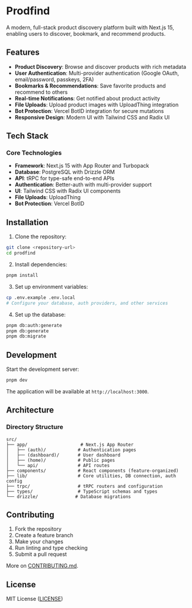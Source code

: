 # Prodfind

A modern, full-stack product discovery platform built with Next.js 15, enabling users to discover, bookmark, and recommend products.

## Features

- **Product Discovery**: Browse and discover products with rich metadata
- **User Authentication**: Multi-provider authentication (Google OAuth, email/password, passkeys, 2FA)
- **Bookmarks & Recommendations**: Save favorite products and recommend to others
- **Real-time Notifications**: Get notified about product activity
- **File Uploads**: Upload product images with UploadThing integration
- **Bot Protection**: Vercel BotID integration for secure mutations
- **Responsive Design**: Modern UI with Tailwind CSS and Radix UI

## Tech Stack

### Core Technologies
- **Framework**: Next.js 15 with App Router and Turbopack
- **Database**: PostgreSQL with Drizzle ORM
- **API**: tRPC for type-safe end-to-end APIs
- **Authentication**: Better-auth with multi-provider support
- **UI**: Tailwind CSS with Radix UI components
- **File Uploads**: UploadThing
- **Bot Protection**: Vercel BotID

## Installation

1. Clone the repository:
```bash
git clone <repository-url>
cd prodfind
```

2. Install dependencies:
```bash
pnpm install
```

3. Set up environment variables:
```bash
cp .env.example .env.local
# Configure your database, auth providers, and other services
```

4. Set up the database:
```bash
pnpm db:auth:generate
pnpm db:generate
pnpm db:migrate
```

## Development

Start the development server:
```bash
pnpm dev
```

The application will be available at `http://localhost:3000`.

## Architecture

### Directory Structure
```
src/
├── app/                    # Next.js App Router
│   ├── (auth)/            # Authentication pages
│   ├── (dashboard)/       # User dashboard
│   ├── (home)/            # Public pages
│   └── api/               # API routes
├── components/            # React components (feature-organized)
├── lib/                   # Core utilities, DB connection, auth config
├── trpc/                  # tRPC routers and configuration
├── types/                 # TypeScript schemas and types
└── drizzle/              # Database migrations
```

## Contributing

1. Fork the repository
2. Create a feature branch
3. Make your changes
4. Run linting and type checking
5. Submit a pull request

More on [CONTRIBUTING.md](CONTRIBUTING.md).

## License

MIT License ([LICENSE](LICENSE))